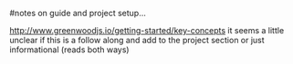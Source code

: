 #notes on guide and project setup...

http://www.greenwoodjs.io/getting-started/key-concepts
it seems a little unclear if this is a follow along and add to the project section or just informational (reads both ways)
